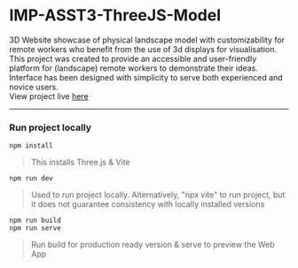 # IMP-ASST3-ThreeJS-Model
3D Website showcase of physical landscape model with customizability for remote workers who benefit from the use of 3d displays for visualisation. This project was created to provide an accessible and user-friendly platform for (landscape) remote workers to demonstrate their ideas. Interface has been designed with simplicity to serve both experienced and novice users.  
View project live [here](https://razorbird360.github.io/IMP-ASST3-ThreeJS-Model/)

---

### Run project locally
```shell
npm install
```
> This installs Three.js & Vite

```shell
npm run dev
```
> Used to run project locally. Alternatively, "npx vite" to run project, but it does not guarantee consistency with locally installed versions

```shell
npm run build
npm run serve
```
> Run build for production ready version & serve to preview the Web App